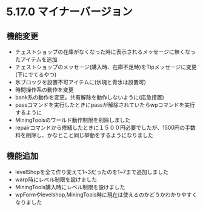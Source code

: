 # 5.17.0 マイナーバージョン
## 機能変更
* チェストショップの在庫がなくなった時に表示されるメッセージに無くなったアイテムを追加
* チェストショップのメッセージ(購入時、在庫不足時)をTipメッセージに変更(下にでてるやつ)
* 氷ブロックを設置不可アイテムに(氷塊と青氷は設置可)
* 時間操作系の動作を変更
* bank系の動作を変更。共有解除を動作しないように(応急措置)
* passコマンドを実行したときにpassが解除されていたらwpコマンドを実行するように
* MiningToolsのワールド動作制限を削除しました
* repairコマンドから修繕したときに１５００円必要でしたが、1500円の手数料を削除し、かなとこと同じ挙動をするようになりました

## 機能追加
* levelShopを全て作り変えて1~3だったのを1~7まで追加しました
* warp時にレベル制限を設けました
* MiningTools購入時にレベル制限を設けました
* wpFormやlevelshop,MiningTools時に現在は使えるのかどうかわかりやすくなりました

